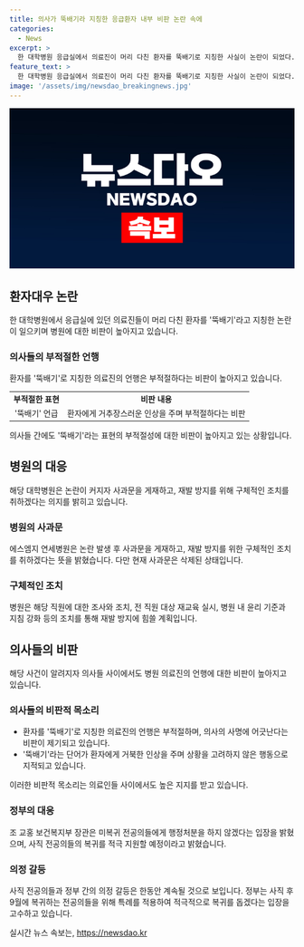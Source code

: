 ```yaml
---
title: 의사가 뚝배기라 지칭한 응급환자 내부 비판 논란 속에
categories:
  - News
excerpt: >
  한 대학병원 응급실에서 의료진이 머리 다친 환자를 뚝배기로 지칭한 사실이 논란이 되었다. 해당 병원은 사과문을 게재하고 재발 방지를 위해 구체적인 조치를 취하겠다고 밝혔으며, 의료계 내부에서도 이에 대한 비판이 높아지고 있다. 정부는 사직 후 전공의들의 복귀를 도모하기 위해 특례를 적용할 예정이지만, 전공의들의 적극적인 복귀 여부는 미지수다. 해당 사건으로 의정 갈등이 심화하고 있으며, 관련된 논란은 계속될 전망이다.
feature_text: >
  한 대학병원 응급실에서 의료진이 머리 다친 환자를 뚝배기로 지칭한 사실이 논란이 되었다. 해당 병원은 사과문을 게재하고 재발 방지를 위해 구체적인 조치를 취하겠다고 밝혔으며, 의료계 내부에서도 이에 대한 비판이 높아지고 있다. 정부는 사직 후 전공의들의 복귀를 도모하기 위해 특례를 적용할 예정이지만, 전공의들의 적극적인 복귀 여부는 미지수다. 해당 사건으로 의정 갈등이 심화하고 있으며, 관련된 논란은 계속될 전망이다.
image: '/assets/img/newsdao_breakingnews.jpg'
---
```


<p><img src="/assets/img/newsdao_breakingnews.jpg" alt="implanttips 속보" /></p>

<h2 data-ke-size="size26">환자대우 논란</h2>

<p data-ke-size="size16">한 대학병원에서 응급실에 있던 의료진들이 머리 다친 환자를 '뚝배기'라고 지칭한 논란이 일으키며 병원에 대한 비판이 높아지고 있습니다.</p>

<h3>의사들의 부적절한 언행</h3>

<p data-ke-size="size16">환자를 '뚝배기'로 지칭한 의료진의 언행은 부적절하다는 비판이 높아지고 있습니다.</p>

<table>
    <tr>
        <td style="text-align: center; height: 17px;"><b>부적절한 표현</b></td>
        <td style="text-align: center; height: 17px;"><b>비판 내용</b></td>
    </tr>
    <tr>
        <td style="text-align: center; height: 17px;">'뚝배기' 언급</td>
        <td style="text-align: center; height: 17px;">환자에게 거추장스러운 인상을 주며 부적절하다는 비판</td>
    </tr>
</table>

<p data-ke-size="size16">의사들 간에도 '뚝배기'라는 표현의 부적절성에 대한 비판이 높아지고 있는 상황입니다.</p>

<h2 data-ke-size="size26">병원의 대응</h2>

<p data-ke-size="size16">해당 대학병원은 논란이 커지자 사과문을 게재하고, 재발 방지를 위해 구체적인 조치를 취하겠다는 의지를 밝히고 있습니다.</p>

<h3>병원의 사과문</h3>

<p data-ke-size="size16">에스엠지 연세병원은 논란 발생 후 사과문을 게재하고, 재발 방지를 위한 구체적인 조치를 취하겠다는 뜻을 밝혔습니다. 다만 현재 사과문은 삭제된 상태입니다.</p>

<h3>구체적인 조치</h3>

<p data-ke-size="size16">병원은 해당 직원에 대한 조사와 조치, 전 직원 대상 재교육 실시, 병원 내 윤리 기준과 지침 강화 등의 조치를 통해 재발 방지에 힘쓸 계획입니다.</p>

<h2 data-ke-size="size26">의사들의 비판</h2>

<p data-ke-size="size16">해당 사건이 알려지자 의사들 사이에서도 병원 의료진의 언행에 대한 비판이 높아지고 있습니다.</p>

<h3>의사들의 비판적 목소리</h3>

<ul>
    <li>환자를 '뚝배기'로 지칭한 의료진의 언행은 부적절하며, 의사의 사명에 어긋난다는 비판이 제기되고 있습니다.</li>
    <li>'뚝배기'라는 단어가 환자에게 거북한 인상을 주며 상황을 고려하지 않은 행동으로 지적되고 있습니다.</li>
</ul>

<p data-ke-size="size16">이러한 비판적 목소리는 의료인들 사이에서도 높은 지지를 받고 있습니다.</p>

<h3>정부의 대응</h3>

<p data-ke-size="size16">조 교홍 보건복지부 장관은 미복귀 전공의들에게 행정처분을 하지 않겠다는 입장을 밝혔으며, 사직 전공의들의 복귀를 적극 지원할 예정이라고 밝혔습니다.</p>

<h3>의정 갈등</h3>

<p data-ke-size="size16">사직 전공의들과 정부 간의 의정 갈등은 한동안 계속될 것으로 보입니다. 정부는 사직 후 9월에 복귀하는 전공의들을 위해 특례를 적용하여 적극적으로 복귀를 돕겠다는 입장을 고수하고 있습니다.</p>
실시간 뉴스 속보는, <a href="https://newsdao.kr" rel="dofollow">https://newsdao.kr</a>


